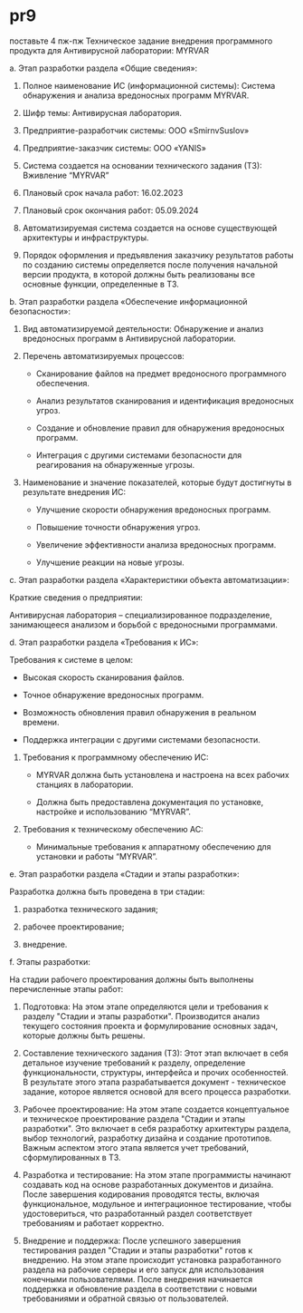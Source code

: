 # pr9
поставьте 4 пж-пж
Техническое задание внедрения программного продукта для Антивирусной лаборатории: MYRVAR 

a. Этап разработки раздела «Общие сведения»: 

1. Полное наименование ИС (информационной системы): Система обнаружения и анализа вредоносных программ MYRVAR. 

2. Шифр темы: Антивирусная лаборатория. 

3. Предприятие-разработчик системы: OOO «SmirnvSuslov» 

4. Предприятие-заказчик системы: OOO «YANIS» 

5. Система создается на основании технического задания (ТЗ): Вживление “MYRVAR” 

6. Плановый срок начала работ: 16.02.2023 

7. Плановый срок окончания работ: 05.09.2024 

8. Автоматизируемая система создается на основе существующей архитектуры и инфраструктуры. 

9. Порядок оформления и предъявления заказчику результатов работы по созданию системы определяется после получения начальной версии продукта, в которой должны быть реализованы все основные функции, определенные в ТЗ. 

b. Этап разработки раздела «Обеспечение информационной безопасности»: 

1. Вид автоматизируемой деятельности: Обнаружение и анализ вредоносных программ в Антивирусной лаборатории. 

2. Перечень автоматизируемых процессов:  

   - Сканирование файлов на предмет вредоносного программного обеспечения. 

   - Анализ результатов сканирования и идентификация вредоносных угроз. 

   - Создание и обновление правил для обнаружения вредоносных программ. 

   - Интеграция с другими системами безопасности для реагирования на обнаруженные угрозы. 

3. Наименование и значение показателей, которые будут достигнуты в результате внедрения ИС:  

   - Улучшение скорости обнаружения вредоносных программ. 

   - Повышение точности обнаружения угроз. 

   - Увеличение эффективности анализа вредоносных программ. 

   - Улучшение реакции на новые угрозы. 

c. Этап разработки раздела «Характеристики объекта автоматизации»: 

Краткие сведения о предприятии:  

Антивирусная лаборатория – специализированное подразделение, занимающееся анализом и борьбой с вредоносными программами. 

d. Этап разработки раздела «Требования к ИС»: 

Требования к системе в целом: 

- Высокая скорость сканирования файлов. 

- Точное обнаружение вредоносных программ. 

- Возможность обновления правил обнаружения в реальном времени. 

- Поддержка интеграции с другими системами безопасности. 

1. Требования к программному обеспечению ИС: 

   - MYRVAR должна быть установлена и настроена на всех рабочих станциях в лаборатории. 

   - Должна быть предоставлена документация по установке, настройке и использованию “MYRVAR”. 

2. Требования к техническому обеспечению АС: 

   - Минимальные требования к аппаратному обеспечению для установки и работы “MYRVAR”. 

e. Этап разработки раздела «Стадии и этапы разработки»: 

Разработка должна быть проведена в три стадии: 

1. разработка технического задания; 

2. рабочее проектирование; 

3. внедрение. 

f. Этапы разработки: 

На стадии рабочего проектирования должны быть выполнены перечисленные этапы работ: 

1. Подготовка: На этом этапе определяются цели и требования к разделу "Стадии и этапы разработки". Производится анализ текущего состояния проекта и формулирование основных задач, которые должны быть решены. 

2. Составление технического задания (ТЗ): Этот этап включает в себя детальное изучение требований к разделу, определение функциональности, структуры, интерфейса и прочих особенностей. В результате этого этапа разрабатывается документ - техническое задание, которое является основой для всего процесса разработки. 

3. Рабочее проектирование: На этом этапе создается концептуальное и техническое проектирование раздела "Стадии и этапы разработки". Это включает в себя разработку архитектуры раздела, выбор технологий, разработку дизайна и создание прототипов. Важным аспектом этого этапа является учет требований, сформулированных в ТЗ. 

4. Разработка и тестирование: На этом этапе программисты начинают создавать код на основе разработанных документов и дизайна. После завершения кодирования проводятся тесты, включая функциональное, модульное и интеграционное тестирование, чтобы удостовериться, что разработанный раздел соответствует требованиям и работает корректно. 

5. Внедрение и поддержка: После успешного завершения тестирования раздел "Стадии и этапы разработки" готов к внедрению. На этом этапе происходит установка разработанного раздела на рабочие серверы и его запуск для использования конечными пользователями. После внедрения начинается поддержка и обновление раздела в соответствии с новыми требованиями и обратной связью от пользователей. 

 
